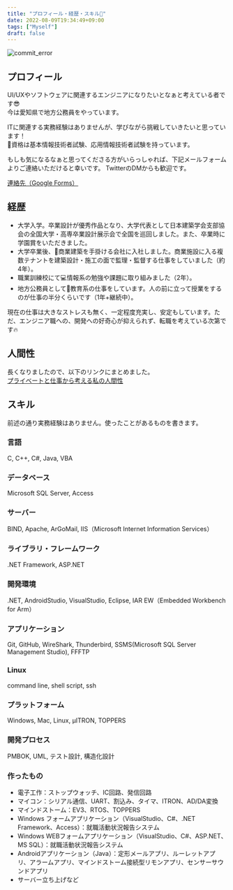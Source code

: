 ```yaml
---
title: "プロフィール・経歴・スキル🐧"
date: 2022-08-09T19:34:49+09:00
tags: ["Myself"]
draft: false
---
```

![commit_error](../../images/profile.jpeg)
## プロフィール
UI/UXやソフトウェアに関連するエンジニアになりたいとなぁと考えている者です😎  
今は愛知県で地方公務員をやっています。  
  
ITに関連する実務経験はありませんが、学びながら挑戦していきたいと思っています！  
📘資格は基本情報技術者試験、応用情報技術者試験を持っています。  

もしも気になるなぁと思ってくださる方がいらっしゃれば、下記メールフォームよりご連絡いただけると幸いです。
TwitterのDMからも歓迎です。

[連絡先（Google Forms）](https://docs.google.com/forms/d/e/1FAIpQLSdsFw4jCJzzFd8mXAabFBG0aXVgvqWjX0sDfHOTXnUcXpmWlg/viewform?usp=sf_link)
## 経歴
- 大学入学。卒業設計が優秀作品となり、大学代表として日本建築学会支部協会の全国大学・高専卒業設計展示会で全国を巡回しました。また、卒業時に学園賞をいただきました。
- 大学卒業後、🏬商業建築を手掛ける会社に入社しました。商業施設に入る複数テナントを建築設計・施工の面で監理・監督する仕事をしていました（約4年）。
- 職業訓練校にて💻情報系の勉強や課題に取り組みました（2年）。
- 地方公務員として🏫教育系の仕事をしています。人の前に立って授業をするのが仕事の半分くらいです（1年+継続中）。

現在の仕事は大きなストレスも無く、一定程度充実し、安定もしています。ただ、エンジニア職への、開発への好奇心が抑えられず、転職を考えている次第です🔥  

## 人間性
長くなりましたので、以下のリンクにまとめました。  
[プライベートと仕事から考える私の人間性](/fixed/humanity_private_work/)

## スキル
前述の通り実務経験はありません。使ったことがあるものを書きます。  
### 言語
C, C++, C#, Java, VBA
### データベース
Microsoft SQL Server, Access
### サーバー
BIND, Apache, ArGoMail, IIS（Microsoft Internet Information Services）
### ライブラリ・フレームワーク
.NET Framework, ASP.NET
### 開発環境
.NET, AndroidStudio, VisualStudio, Eclipse, IAR EW（Embedded Workbench for Arm）
### アプリケーション
Git, GitHub, WireShark, Thunderbird, SSMS(Microsoft SQL Server Management Studio), FFFTP
### Linux
command line, shell script, ssh
### プラットフォーム
Windows, Mac, Linux, μITRON, TOPPERS
### 開発プロセス
PMBOK, UML, テスト設計, 構造化設計
### 作ったもの
- 電子工作：ストップウォッチ、IC回路、発信回路
- マイコン：シリアル通信、UART、割込み、タイマ、ITRON、AD/DA変換
- マインドストーム：EV3、RTOS、TOPPERS
- Windows フォームアプリケーション（VisualStudio、C#、.NET Framework、Access）：就職活動状況報告システム
- Windows WEBフォームアプリケーション（VisualStudio、C#、ASP.NET、MS SQL）：就職活動状況報告システム
- Androidアプリケーション（Java）：定形メールアプリ、ルーレットアプリ、アラームアプリ、マインドストーム接続型リモンアプリ、センサーサウンドアプリ
- サーバー立ち上げなど